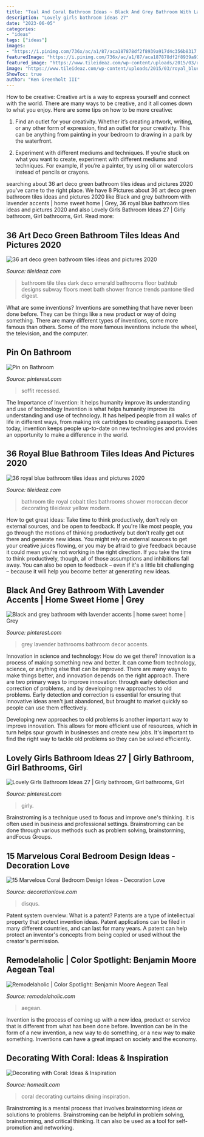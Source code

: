 ```yaml
---
title: "Teal And Coral Bathroom Ideas ~ Black And Grey Bathroom With Lavender Accents"
description: "Lovely girls bathroom ideas 27"
date: "2023-06-05"
categories:
- "ideas"
tags: ["ideas"]
images:
- "https://i.pinimg.com/736x/ac/a1/87/aca187878df2f8939a917d4c356b8317.jpg"
featuredImage: "https://i.pinimg.com/736x/ac/a1/87/aca187878df2f8939a917d4c356b8317.jpg"
featured_image: "https://www.tileideaz.com/wp-content/uploads/2015/03/royal_blue_bathroom_tiles_11.jpg"
image: "https://www.tileideaz.com/wp-content/uploads/2015/03/royal_blue_bathroom_tiles_11.jpg"
ShowToc: true
author: "Ken Greenholt III"
---
```



How to be creative:
Creative art is a way to express yourself and connect with the world. There are many ways to be creative, and it all comes down to what you enjoy. Here are some tips on how to be more creative:
1. Find an outlet for your creativity. Whether it’s creating artwork, writing, or any other form of expression, find an outlet for your creativity. This can be anything from painting in your bedroom to drawing in a park by the waterfront.

2. Experiment with different mediums and techniques. If you’re stuck on what you want to create, experiment with different mediums and techniques. For example, if you’re a painter, try using oil or watercolors instead of pencils or crayons.

	

		
searching about 36 art deco green bathroom tiles ideas and pictures 2020 you've came to the right place. We have 8 Pictures about 36 art deco green bathroom tiles ideas and pictures 2020 like Black and grey bathroom with lavender accents | home sweet home | Grey, 36 royal blue bathroom tiles ideas and pictures 2020 and also Lovely Girls Bathroom Ideas 27 | Girly bathroom, Girl bathrooms, Girl. Read more:
		
    
## 36 Art Deco Green Bathroom Tiles Ideas And Pictures 2020

<img loading=lazy src="https://www.tileideaz.com/wp-content/uploads/2015/03/art_deco_green_bathroom_tiles_19.jpg" onerror="this.onerror=null;this.src='https://tse4.mm.bing.net/th?id=OIP.fNzHqfxDejKLWyK9QWn1bQHaHO&amp;pid=15.1';" alt="36 art deco green bathroom tiles ideas and pictures 2020">

_Source: tileideaz.com_

>bathroom tile tiles dark deco emerald bathrooms floor bathtub designs subway floors meet bath shower france trends pantone tiled digest. 

	

What are some inventions?
Inventions are something that have never been done before. They can be things like a new product or way of doing something. There are many different types of inventions, some more famous than others. Some of the more famous inventions include the wheel, the television, and the computer.

    
## Pin On Bathroom

<img loading=lazy src="https://i.pinimg.com/736x/99/b8/ea/99b8ea5d597003ef43cee4edb9c214f3.jpg" onerror="this.onerror=null;this.src='https://tse1.mm.bing.net/th?id=OIP.Rca_UXeULLZtW-kgdnTJlQHaLJ&amp;pid=15.1';" alt="Pin on Bathroom">

_Source: pinterest.com_

>soffit recessed. 

	

The Importance of Invention: It helps humanity improve its understanding and use of technology
Invention is what helps humanity improve its understanding and use of technology. It has helped people from all walks of life in different ways, from making ink cartridges to creating passports. Even today, invention keeps people up-to-date on new technologies and provides an opportunity to make a difference in the world.

    
## 36 Royal Blue Bathroom Tiles Ideas And Pictures 2020

<img loading=lazy src="https://www.tileideaz.com/wp-content/uploads/2015/03/royal_blue_bathroom_tiles_11.jpg" onerror="this.onerror=null;this.src='https://tse1.mm.bing.net/th?id=OIP.7arFiel23VInZu5vgslfKwHaFC&amp;pid=15.1';" alt="36 royal blue bathroom tiles ideas and pictures 2020">

_Source: tileideaz.com_

>bathroom tile royal cobalt tiles bathrooms shower moroccan decor decorating tileideaz yellow modern. 

	

How to get great ideas: Take time to think productively, don't rely on external sources, and be open to feedback.
If you're like most people, you go through the motions of thinking productively but don't really get out there and generate new ideas. You might rely on external sources to get your creative juices flowing, or you may be afraid to give feedback because it could mean you're not working in the right direction. If you take the time to think productively, though, all of those assumptions and inhibitions fall away. You can also be open to feedback – even if it's a little bit challenging – because it will help you become better at generating new ideas.

    
## Black And Grey Bathroom With Lavender Accents | Home Sweet Home | Grey

<img loading=lazy src="https://i.pinimg.com/736x/f0/95/eb/f095ebdf1a67fa96899d8e00cee97c35--grey-bathrooms-lavender.jpg?b=t" onerror="this.onerror=null;this.src='https://tse3.mm.bing.net/th?id=OIP.YgO457eOclBfhZo6M39_jQHaJ3&amp;pid=15.1';" alt="Black and grey bathroom with lavender accents | home sweet home | Grey">

_Source: pinterest.com_

>grey lavender bathrooms bathroom decor accents. 

	

Innovation in science and technology: How do we get there?
Innovation is a process of making something new and better. It can come from technology, science, or anything else that can be improved. There are many ways to make things better, and innovation depends on the right approach.
There are two primary ways to improve innovation: through early detection and correction of problems, and by developing new approaches to old problems. Early detection and correction is essential for ensuring that innovative ideas aren't just abandoned, but brought to market quickly so people can use them effectively.

Developing new approaches to old problems is another important way to improve innovation. This allows for more efficient use of resources, which in turn helps spur growth in businesses and create new jobs. It's important to find the right way to tackle old problems so they can be solved efficiently.

    
## Lovely Girls Bathroom Ideas 27 | Girly Bathroom, Girl Bathrooms, Girl

<img loading=lazy src="https://i.pinimg.com/736x/ac/a1/87/aca187878df2f8939a917d4c356b8317.jpg" onerror="this.onerror=null;this.src='https://tse4.mm.bing.net/th?id=OIP.k1Kmb_YIh6aT5Yp4abqAWwHaKN&amp;pid=15.1';" alt="Lovely Girls Bathroom Ideas 27 | Girly bathroom, Girl bathrooms, Girl">

_Source: pinterest.com_

>girly. 

	

Brainstroming is a technique used to focus and improve one's thinking. It is often used in business and professional settings. Brainstroming can be done through various methods such as problem solving, brainstorming, andFocus Groups.

    
## 15 Marvelous Coral Bedroom Design Ideas - Decoration Love

<img loading=lazy src="https://decorationlove.com/wp-content/uploads/2016/06/Transitional-Coral-Bedroom-Design.jpeg" onerror="this.onerror=null;this.src='https://tse3.mm.bing.net/th?id=OIP.WrsFN_21iPXrQbXobuFntAHaJ4&amp;pid=15.1';" alt="15 Marvelous Coral Bedroom Design Ideas - Decoration Love">

_Source: decorationlove.com_

>disqus. 

	

Patent system overview: What is a patent?
Patents are a type of intellectual property that protect invention ideas. Patent applications can be filed in many different countries, and can last for many years. A patent can help protect an inventor's concepts from being copied or used without the creator's permission.

    
## Remodelaholic | Color Spotlight: Benjamin Moore Aegean Teal

<img loading=lazy src="https://i2.wp.com/www.remodelaholic.com/wp-content/uploads/2016/08/Wall-color-is-Aegean-Teal-by-Benjamin-Moore.-Color-Spotlight-on-Remodelaholic..jpg?ssl=1" onerror="this.onerror=null;this.src='https://tse1.mm.bing.net/th?id=OIP.ORvaF49p0AyEhLU_P9RjswHaLH&amp;pid=15.1';" alt="Remodelaholic | Color Spotlight: Benjamin Moore Aegean Teal">

_Source: remodelaholic.com_

>aegean. 

	

Invention is the process of coming up with a new idea, product or service that is different from what has been done before. Invention can be in the form of a new invention, a new way to do something, or a new way to make something. Inventions can have a great impact on society and the economy.

    
## Decorating With Coral: Ideas &amp; Inspiration

<img loading=lazy src="https://cdn.homedit.com/wp-content/uploads/2013/05/Dining-Room-coral-curtains.jpg" onerror="this.onerror=null;this.src='https://tse4.mm.bing.net/th?id=OIP.uwvebnGJbL2YXn1T2LVaWgHaLH&amp;pid=15.1';" alt="Decorating with Coral: Ideas &amp; Inspiration">

_Source: homedit.com_

>coral decorating curtains dining inspiration. 

	

Brainstroming is a mental process that involves brainstorming ideas or solutions to problems. Brainstroming can be helpful in problem solving, brainstorming, and critical thinking. It can also be used as a tool for self-promotion and networking.


